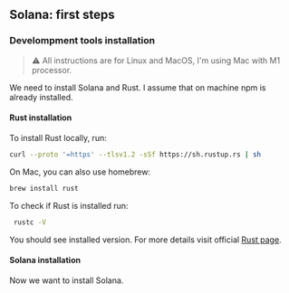 ## Solana: first steps
### Develompment tools installation

> :warning: All instructions are for Linux and MacOS, I'm using Mac with M1 processor.

We need to install Solana and Rust. I assume that on machine npm is already installed.

#### Rust installation
To install Rust locally, run:

``` sh
curl --proto '=https' --tlsv1.2 -sSf https://sh.rustup.rs | sh 
```

On Mac, you can also use homebrew:

``` sh
brew install rust
```

To check if Rust is installed run:
``` sh
 rustc -V
```
You should see installed version. For more details visit official [Rust page](https://www.rust-lang.org/tools/install).

#### Solana installation
Now we want to install Solana.
